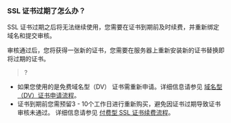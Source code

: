 
### SSL 证书过期了怎么办？
SSL 证书过期之后将无法继续使用，您需要在证书到期前及时续费，并重新绑定域名和提交审核。

审核通过后，您将获得一张新的证书，您需要在服务器上重新安装新的证书替换即将过期的证书。

>?
- 如果您使用的是免费域名型（DV） 证书需重新申请。详细信息请参见 [域名型（DV）证书申请流程](https://cloud.tencent.com/document/product/400/6814)。
- 证书到期前您需预留3 - 10个工作日进行重新购买，避免因证书过期导致证书审核未通过。
详细信息请参见 [付费型 SSL 证书续费流程](https://cloud.tencent.com/document/product/400/13918)。


